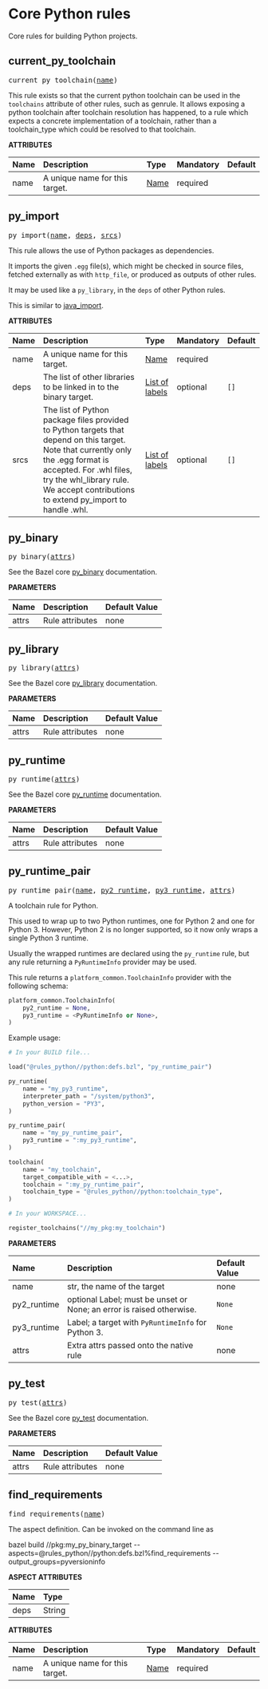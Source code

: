 # Core Python rules

<!-- Everything including and below this line replaced with output from Stardoc: http://skydoc.bazel.build -->

Core rules for building Python projects.

<a id="current_py_toolchain"></a>

## current_py_toolchain

<pre>
current_py_toolchain(<a href="#current_py_toolchain-name">name</a>)
</pre>

This rule exists so that the current python toolchain can be used in the `toolchains` attribute of
other rules, such as genrule. It allows exposing a python toolchain after toolchain resolution has
happened, to a rule which expects a concrete implementation of a toolchain, rather than a
toolchain_type which could be resolved to that toolchain.

**ATTRIBUTES**


| Name  | Description | Type | Mandatory | Default |
| :------------- | :------------- | :------------- | :------------- | :------------- |
| <a id="current_py_toolchain-name"></a>name |  A unique name for this target.   | <a href="https://bazel.build/concepts/labels#target-names">Name</a> | required |  |


<a id="py_import"></a>

## py_import

<pre>
py_import(<a href="#py_import-name">name</a>, <a href="#py_import-deps">deps</a>, <a href="#py_import-srcs">srcs</a>)
</pre>

This rule allows the use of Python packages as dependencies.

It imports the given `.egg` file(s), which might be checked in source files,
fetched externally as with `http_file`, or produced as outputs of other rules.

It may be used like a `py_library`, in the `deps` of other Python rules.

This is similar to [java_import](https://docs.bazel.build/versions/master/be/java.html#java_import).

**ATTRIBUTES**


| Name  | Description | Type | Mandatory | Default |
| :------------- | :------------- | :------------- | :------------- | :------------- |
| <a id="py_import-name"></a>name |  A unique name for this target.   | <a href="https://bazel.build/concepts/labels#target-names">Name</a> | required |  |
| <a id="py_import-deps"></a>deps |  The list of other libraries to be linked in to the binary target.   | <a href="https://bazel.build/concepts/labels">List of labels</a> | optional |  `[]`  |
| <a id="py_import-srcs"></a>srcs |  The list of Python package files provided to Python targets that depend on this target. Note that currently only the .egg format is accepted. For .whl files, try the whl_library rule. We accept contributions to extend py_import to handle .whl.   | <a href="https://bazel.build/concepts/labels">List of labels</a> | optional |  `[]`  |


<a id="py_binary"></a>

## py_binary

<pre>
py_binary(<a href="#py_binary-attrs">attrs</a>)
</pre>

See the Bazel core [py_binary](https://docs.bazel.build/versions/master/be/python.html#py_binary) documentation.

**PARAMETERS**


| Name  | Description | Default Value |
| :------------- | :------------- | :------------- |
| <a id="py_binary-attrs"></a>attrs |  Rule attributes   |  none |


<a id="py_library"></a>

## py_library

<pre>
py_library(<a href="#py_library-attrs">attrs</a>)
</pre>

See the Bazel core [py_library](https://docs.bazel.build/versions/master/be/python.html#py_library) documentation.

**PARAMETERS**


| Name  | Description | Default Value |
| :------------- | :------------- | :------------- |
| <a id="py_library-attrs"></a>attrs |  Rule attributes   |  none |


<a id="py_runtime"></a>

## py_runtime

<pre>
py_runtime(<a href="#py_runtime-attrs">attrs</a>)
</pre>

See the Bazel core [py_runtime](https://docs.bazel.build/versions/master/be/python.html#py_runtime) documentation.

**PARAMETERS**


| Name  | Description | Default Value |
| :------------- | :------------- | :------------- |
| <a id="py_runtime-attrs"></a>attrs |  Rule attributes   |  none |


<a id="py_runtime_pair"></a>

## py_runtime_pair

<pre>
py_runtime_pair(<a href="#py_runtime_pair-name">name</a>, <a href="#py_runtime_pair-py2_runtime">py2_runtime</a>, <a href="#py_runtime_pair-py3_runtime">py3_runtime</a>, <a href="#py_runtime_pair-attrs">attrs</a>)
</pre>

A toolchain rule for Python.

This used to wrap up to two Python runtimes, one for Python 2 and one for Python 3.
However, Python 2 is no longer supported, so it now only wraps a single Python 3
runtime.

Usually the wrapped runtimes are declared using the `py_runtime` rule, but any
rule returning a `PyRuntimeInfo` provider may be used.

This rule returns a `platform_common.ToolchainInfo` provider with the following
schema:

```python
platform_common.ToolchainInfo(
    py2_runtime = None,
    py3_runtime = <PyRuntimeInfo or None>,
)
```

Example usage:

```python
# In your BUILD file...

load("@rules_python//python:defs.bzl", "py_runtime_pair")

py_runtime(
    name = "my_py3_runtime",
    interpreter_path = "/system/python3",
    python_version = "PY3",
)

py_runtime_pair(
    name = "my_py_runtime_pair",
    py3_runtime = ":my_py3_runtime",
)

toolchain(
    name = "my_toolchain",
    target_compatible_with = <...>,
    toolchain = ":my_py_runtime_pair",
    toolchain_type = "@rules_python//python:toolchain_type",
)
```

```python
# In your WORKSPACE...

register_toolchains("//my_pkg:my_toolchain")
```


**PARAMETERS**


| Name  | Description | Default Value |
| :------------- | :------------- | :------------- |
| <a id="py_runtime_pair-name"></a>name |  str, the name of the target   |  none |
| <a id="py_runtime_pair-py2_runtime"></a>py2_runtime |  optional Label; must be unset or None; an error is raised otherwise.   |  `None` |
| <a id="py_runtime_pair-py3_runtime"></a>py3_runtime |  Label; a target with `PyRuntimeInfo` for Python 3.   |  `None` |
| <a id="py_runtime_pair-attrs"></a>attrs |  Extra attrs passed onto the native rule   |  none |


<a id="py_test"></a>

## py_test

<pre>
py_test(<a href="#py_test-attrs">attrs</a>)
</pre>

See the Bazel core [py_test](https://docs.bazel.build/versions/master/be/python.html#py_test) documentation.

**PARAMETERS**


| Name  | Description | Default Value |
| :------------- | :------------- | :------------- |
| <a id="py_test-attrs"></a>attrs |  Rule attributes   |  none |


<a id="find_requirements"></a>

## find_requirements

<pre>
find_requirements(<a href="#find_requirements-name">name</a>)
</pre>

The aspect definition. Can be invoked on the command line as

bazel build //pkg:my_py_binary_target         --aspects=@rules_python//python:defs.bzl%find_requirements         --output_groups=pyversioninfo

**ASPECT ATTRIBUTES**


| Name | Type |
| :------------- | :------------- |
| deps| String |


**ATTRIBUTES**


| Name  | Description | Type | Mandatory | Default |
| :------------- | :------------- | :------------- | :------------- | :------------- |
| <a id="find_requirements-name"></a>name |  A unique name for this target.   | <a href="https://bazel.build/concepts/labels#target-names">Name</a> | required |  |


